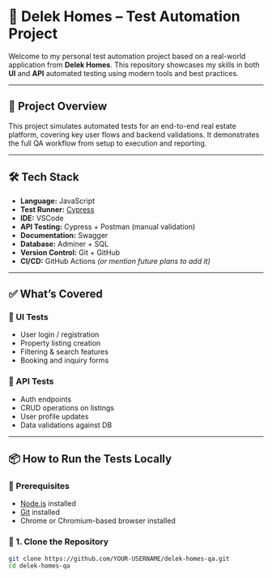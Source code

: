 # 🧪 Delek Homes – Test Automation Project

Welcome to my personal test automation project based on a real-world application from **Delek Homes**. This repository showcases my skills in both **UI** and **API** automated testing using modern tools and best practices.

---

## 🚀 Project Overview

This project simulates automated tests for an end-to-end real estate platform, covering key user flows and backend validations. It demonstrates the full QA workflow from setup to execution and reporting.

---

## 🛠️ Tech Stack

- **Language:** JavaScript
- **Test Runner:** [Cypress](https://www.cypress.io/)
- **IDE:** VSCode
- **API Testing:** Cypress + Postman (manual validation)
- **Documentation:** Swagger
- **Database:** Adminer + SQL
- **Version Control:** Git + GitHub
- **CI/CD:** GitHub Actions *(or mention future plans to add it)*

---

## ✅ What’s Covered

### 🔹 UI Tests
- User login / registration
- Property listing creation
- Filtering & search features
- Booking and inquiry forms

### 🔹 API Tests
- Auth endpoints
- CRUD operations on listings
- User profile updates
- Data validations against DB

---

## 📦 How to Run the Tests Locally

### 🧱 Prerequisites
- [Node.js](https://nodejs.org/) installed
- [Git](https://git-scm.com/) installed
- Chrome or Chromium-based browser installed

### 🚨 1. Clone the Repository
```bash
git clone https://github.com/YOUR-USERNAME/delek-homes-qa.git
cd delek-homes-qa




